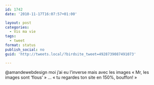 ```yaml
---
id: 1742
date: '2010-11-17T16:07:57+01:00'

layout: post
categories:
  - Vis ma vie
tags:
  - tweet
format: status
publish_social: no
guid: 'http://tweets.local/?birdsite_tweet=4928739087491073'

---
```


@amandewebdesign moi j’ai eu l’inverse mais avec les images « Mr, les images sont ‘flous’ » … « tu regardes ton site en 150%, bouffon! »